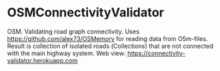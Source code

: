 # OSMConnectivityValidator 

OSM. Validating road graph connectivity.
Uses https://github.com/alex73/OSMemory for reading data from O5m-files.
Result is collection of isolated roads (Сollections<OsmWay>) that are not connected with the main highway system.
Web view: https://connectivity-validator.herokuapp.com
